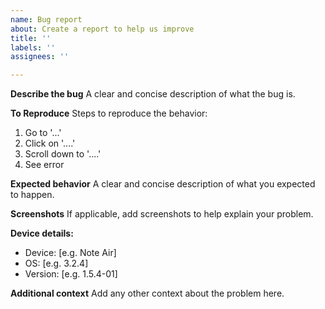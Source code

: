 ```yaml
---
name: Bug report
about: Create a report to help us improve
title: ''
labels: ''
assignees: ''

---
```


**Describe the bug**
A clear and concise description of what the bug is.

**To Reproduce**
Steps to reproduce the behavior:
1. Go to '...'
2. Click on '....'
3. Scroll down to '....'
4. See error

**Expected behavior**
A clear and concise description of what you expected to happen.

**Screenshots**
If applicable, add screenshots to help explain your problem.

**Device details:**
 - Device: [e.g. Note Air]
 - OS: [e.g. 3.2.4]
 - Version: [e.g. 1.5.4-01]

**Additional context**
Add any other context about the problem here.
